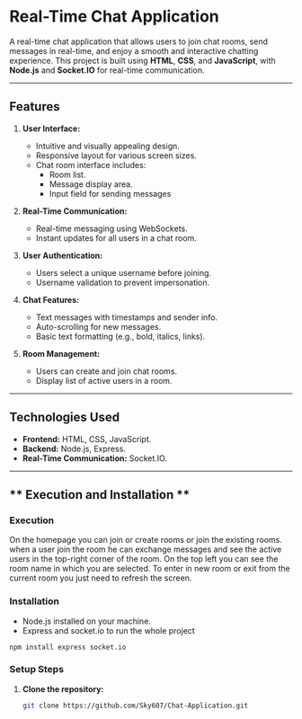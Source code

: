 # Real-Time Chat Application

A real-time chat application that allows users to join chat rooms, send messages in real-time, and enjoy a smooth and interactive chatting experience. This project is built using **HTML**, **CSS**, and **JavaScript**, with **Node.js** and **Socket.IO** for real-time communication.

---

## **Features**

1. **User Interface:**
   - Intuitive and visually appealing design.
   - Responsive layout for various screen sizes.
   - Chat room interface includes:
     - Room list.
     - Message display area.
     - Input field for sending messages

2. **Real-Time Communication:**
   - Real-time messaging using WebSockets.
   - Instant updates for all users in a chat room.

3. **User Authentication:**
   - Users select a unique username before joining.
   - Username validation to prevent impersonation.

4. **Chat Features:**
   - Text messages with timestamps and sender info.
   - Auto-scrolling for new messages.
   - Basic text formatting (e.g., bold, italics, links).

5. **Room Management:**
   - Users can create and join chat rooms.
   - Display list of active users in a room.

---

## **Technologies Used**

- **Frontend:** HTML, CSS, JavaScript.
- **Backend:** Node.js, Express.
- **Real-Time Communication:** Socket.IO.

---

## ** Execution and Installation **

### Execution 
On the homepage you can join or create rooms or join the existing rooms.
when a user join the room he can exchange messages and see the active users in the top-right corner of the room.
On the top left you can see the room name in which you are selected.
To enter in new room or exit from the current room you just need to refresh the screen.

### **Installation**
- Node.js installed on your machine.
- Express and socket.io to run the whole project 
```
npm install express socket.io
```
### **Setup Steps**
1. **Clone the repository:**
   ```bash
   git clone https://github.com/Sky607/Chat-Application.git
 

